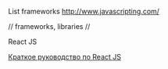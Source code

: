 List frameworks
http://www.javascripting.com/

// frameworks, libraries //

React JS

[Краткое руководство по React JS](http://habrahabr.ru/post/248799/)
